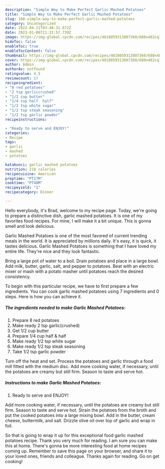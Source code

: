 ```yaml
---
description: "Simple Way to Make Perfect Garlic Mashed Potatoes"
title: "Simple Way to Make Perfect Garlic Mashed Potatoes"
slug: 168-simple-way-to-make-perfect-garlic-mashed-potatoes
category: Uncategorized
date: 2022-04-21T03:48:31.672Z
date: 2023-01-06T21:32:57.739Z
image: https://img-global.cpcdn.com/recipes/4818059313807360/680x482cq70/garlic-mashed-potatoes-recipe-main-photo.jpg
hideToc: false
enableToc: true
enableTocContent: false
thumbnail: https://img-global.cpcdn.com/recipes/4818059313807360/680x482cq70/garlic-mashed-potatoes-recipe-main-photo.jpg
cover: https://img-global.cpcdn.com/recipes/4818059313807360/680x482cq70/garlic-mashed-potatoes-recipe-main-photo.jpg
author: Admin
authorAv: notfound
ratingvalue: 4.5
reviewcount: 17
recipeingredient:
- "8 red potatoes"
- "2 tsp garliccrushed"
- "1/2 cup butter"
- "1/4 cup half  half"
- "1/2 tsp white sugar"
- "1/2 tsp steak seasoning"
- "1/2 tsp garlic powder"
recipeinstructions:

- "Ready to serve and ENJOY!"
categories:
- Recipe
tags:
- garlic
- mashed
- potatoes

katakunci: garlic mashed potatoes 
nutrition: 218 calories
recipecuisine: American
preptime: "PT17M"
cooktime: "PT40M"
recipeyield: "1"
recipecategory: Dinner

---
```



Hello everybody, it's Brad, welcome to my recipe page. Today, we're going to prepare a distinctive dish, garlic mashed potatoes. It is one of my favorites food recipes. For mine, I will make it a bit unique. This is gonna smell and look delicious.

Garlic Mashed Potatoes is one of the most favored of current trending meals in the world. It is appreciated by millions daily. It's easy, it is quick, it tastes delicious. Garlic Mashed Potatoes is something that I have loved my entire life. They're nice and they look fantastic.

Bring a large pot of water to a boil. Drain potatoes and place in a large bowl. Add milk, butter, garlic, salt, and pepper to potatoes. Beat with an electric mixer or mash with a potato masher until potatoes reach the desired consistency.


To begin with this particular recipe, we have to first prepare a few ingredients. You can cook garlic mashed potatoes using 7 ingredients and 0 steps. Here is how you can achieve it.

<!--inarticleads1-->

##### The ingredients needed to make Garlic Mashed Potatoes:

1. Prepare 8 red potatoes
1. Make ready 2 tsp garlic(crushed)
1. Get 1/2 cup butter
1. Prepare 1/4 cup half &amp; half
1. Make ready 1/2 tsp white sugar
1. Make ready 1/2 tsp steak seasoning
1. Take 1/2 tsp garlic powder


Turn off the heat and set. Process the potatoes and garlic through a food mill fitted with the medium disc. Add more cooking water, if necessary, until the potatoes are creamy but still firm. Season to taste and serve hot. 

<!--inarticleads2-->

##### Instructions to make Garlic Mashed Potatoes:


1. Ready to serve and ENJOY!

Add more cooking water, if necessary, until the potatoes are creamy but still firm. Season to taste and serve hot. Strain the potatoes from the broth and put the cooked potatoes into a large mixing bowl. Add in the butter, cream cheese, buttermilk, and salt. Drizzle olive oil over top of garlic and wrap in foil. 

So that is going to wrap it up for this exceptional food garlic mashed potatoes recipe. Thank you very much for reading. I am sure you can make this at home. There's gonna be more interesting food at home recipes coming up. Remember to save this page on your browser, and share it to your loved ones, friends and colleague. Thanks again for reading. Go on get cooking!
